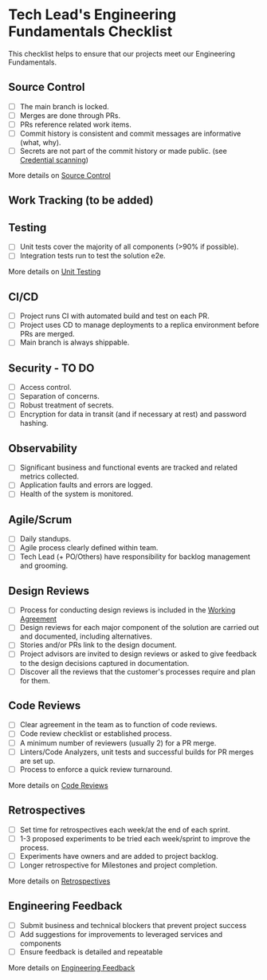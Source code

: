 # Tech Lead's Engineering Fundamentals Checklist

This checklist helps to ensure that our projects meet our Engineering Fundamentals.

## Source Control

- [ ] The main branch is locked.
- [ ] Merges are done through PRs.
- [ ] PRs reference related work items.
- [ ] Commit history is consistent and commit messages are informative (what, why).
- [ ] Secrets are not part of the commit history or made public. (see [Credential scanning](continuous-integration/credential-scanning/readme.md))

More details on [Source Control](source-control/readme.md)

## Work Tracking (to be added)

## Testing

- [ ] Unit tests cover the majority of all components (>90% if possible).
- [ ] Integration tests run to test the solution e2e.

More details on [Unit Testing](automated-testing/unit-testing/readme.md)

## CI/CD

- [ ] Project runs CI with automated build and test on each PR.
- [ ] Project uses CD to manage deployments to a replica environment before PRs are merged.
- [ ] Main branch is always shippable.

## Security - TO DO

- [ ] Access control.
- [ ] Separation of concerns.
- [ ] Robust treatment of secrets.
- [ ] Encryption for data in transit (and if necessary at rest) and password hashing.

## Observability

- [ ] Significant business and functional events are tracked and related metrics collected.
- [ ] Application faults and errors are logged.
- [ ] Health of the system is monitored.

## Agile/Scrum

- [ ] Daily standups.
- [ ] Agile process clearly defined within team.
- [ ] Tech Lead (+ PO/Others) have responsibility for backlog management and grooming.

## Design Reviews

- [ ] Process for conducting design reviews is included in the [Working Agreement](/agile-development/team-agreements/working-agreements/readme.md)
- [ ] Design reviews for each major component of the solution are carried out and documented, including alternatives.
- [ ] Stories and/or PRs link to the design document.
- [ ] Project advisors are invited to design reviews or asked to give feedback to the design decisions captured in documentation.
- [ ] Discover all the reviews that the customer's processes require and plan for them.

## Code Reviews

- [ ] Clear agreement in the team as to function of code reviews.
- [ ] Code review checklist or established process.
- [ ] A minimum number of reviewers (usually 2) for a PR merge.
- [ ] Linters/Code Analyzers, unit tests and successful builds for PR merges are set up.
- [ ] Process to enforce a quick review turnaround.

More details on [Code Reviews](code-reviews/README.md)

## Retrospectives

- [ ] Set time for retrospectives each week/at the end of each sprint.
- [ ] 1-3 proposed experiments to be tried each week/sprint to improve the process.
- [ ] Experiments have owners and are added to project backlog.
- [ ] Longer retrospective for Milestones and project completion.

More details on [Retrospectives](agile-development/retrospectives/readme.md)

## Engineering Feedback

- [ ] Submit business and technical blockers that prevent project success
- [ ] Add suggestions for improvements to leveraged services and components
- [ ] Ensure feedback is detailed and repeatable

More details on [Engineering Feedback](engineering-feedback/readme.md)
